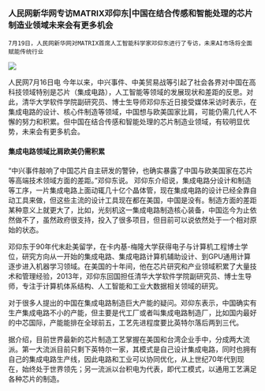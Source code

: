 ### 人民网新华网专访MATRIX邓仰东|中国在结合传感和智能处理的芯片制造业领域未来会有更多机会



    7月19日，人民网新华网对MATRIX首席人工智能科学家邓仰东进行了专访，未来AI市场将全面赋能传统行业


![](https://i.imgur.com/goWJPtu.jpg)



人民网7月16日电  今年以来，中兴事件、中美贸易战等引起了社会各界对中国在高科技领域特别是芯片（集成电路），人工智能等领域的发展现状和差距的反思。对此，清华大学软件学院副研究员、博士生导师邓仰东近日接受媒体采访时表示，在集成电路的设计、核心件制造等领域，中国想与欧美国家比肩，可能仍需几代人不懈的努力和积累。但中国在结合传感和智能处理的芯片制造业领域，有较明显优势，未来会有更多机会。



#### 集成电路领域比肩欧美仍需积累

“中兴事件敲响了中国芯片自主研发的警钟，也确实暴露了中国与欧美国家在芯片等高端技术领域方面的差距。”邓仰东说。 邓仰东介绍说，集成电路分设计和制造等工序，一片集成电路上面动辄几十亿个晶体管，现在集成电路的设计已经全靠自动工具来做，但这些主流的设计工具现在都在美国，中国是没有。制造方面的差距某种意义上就更大了，比如，光刻机这一集成电路制造核心装备，中国迄今为止依然做不了，虽然政府很支持，投入了很多项目，但目前可以说依然处于一个相对原始的状态。

邓仰东于90年代末赴美留学，在卡内基-梅隆大学获得电子与计算机工程博士学位，研究方向从一开始的集成电路、集成电路计算机辅助设计、到GPU通用计算逐步进入机器学习领域。在美国的十年间，他在芯片研究和产业领域积累了大量技术和管理经验，2013年，邓仰东回国担任清华大学软件学院副研究员、博士生导师，专注于计算机体系结构、人工智能和工业大数据相关领域的研究。

对于很多人提出的中国在集成电路制造巨大产能的疑问。邓仰东表示，中国确实有生产集成电路不小的产能，但主要是代工厂或者叫集成电路制造厂，比如国内最好的中芯国际，产能能排在全球前五，工艺先进程度要比英特尔落后两到三代。

据介绍，目前世界最新的芯片制造工艺掌握在美国和台湾企业手中，分成两大流派。第一大流派目前只剩下英特尔一家，其模式是自己设计集成电路，同时也拥有自己的集成电路生产线，因此电路和工业可以协同优化，从上世纪70年代到现在，始终处于世界领先；另一流派以台积电为代表，即代工模式，以通用工艺满足各种芯片的制造。